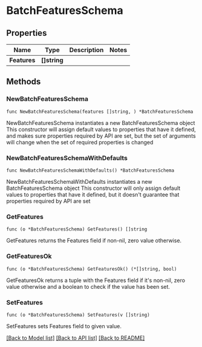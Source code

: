 # BatchFeaturesSchema

## Properties

Name | Type | Description | Notes
------------ | ------------- | ------------- | -------------
**Features** | **[]string** |  | 

## Methods

### NewBatchFeaturesSchema

`func NewBatchFeaturesSchema(features []string, ) *BatchFeaturesSchema`

NewBatchFeaturesSchema instantiates a new BatchFeaturesSchema object
This constructor will assign default values to properties that have it defined,
and makes sure properties required by API are set, but the set of arguments
will change when the set of required properties is changed

### NewBatchFeaturesSchemaWithDefaults

`func NewBatchFeaturesSchemaWithDefaults() *BatchFeaturesSchema`

NewBatchFeaturesSchemaWithDefaults instantiates a new BatchFeaturesSchema object
This constructor will only assign default values to properties that have it defined,
but it doesn't guarantee that properties required by API are set

### GetFeatures

`func (o *BatchFeaturesSchema) GetFeatures() []string`

GetFeatures returns the Features field if non-nil, zero value otherwise.

### GetFeaturesOk

`func (o *BatchFeaturesSchema) GetFeaturesOk() (*[]string, bool)`

GetFeaturesOk returns a tuple with the Features field if it's non-nil, zero value otherwise
and a boolean to check if the value has been set.

### SetFeatures

`func (o *BatchFeaturesSchema) SetFeatures(v []string)`

SetFeatures sets Features field to given value.



[[Back to Model list]](../README.md#documentation-for-models) [[Back to API list]](../README.md#documentation-for-api-endpoints) [[Back to README]](../README.md)


